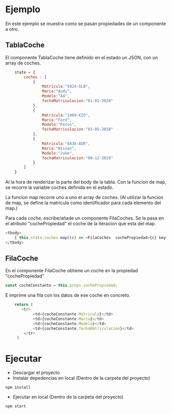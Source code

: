 # Ejemplo
En este ejemplo se muestra como se pasan propiedades de un componente a otro.

## TablaCoche
El componente TablaCoche tiene definido en el estado un JSON, con un array de coches.

```js
    state = {
        coches : [
            {
                Matricula:"5824-GLB", 
                Marca:"Audi", 
                Modelo:"A4", 
                fechaMatriculacion:"01-01-2020" 
            },
            {
                Matricula:"1469-KIO", 
                Marca:"Ford", 
                Modelo:"Focus", 
                fechaMatriculacion:"03-05-2018" 
            },
            {
                Matricula:"8436-AUR", 
                Marca:"Nissan", 
                Modelo:"Juke", 
                fechaMatriculacion:"08-12-2019" 
            }
        ]
    }
```

Al la hora de renderizar la parte del body de la tabla. Con la funcion de map, se recorre la variable coches definida en el estado.

La funcion map recorre uno a uno el array de coches. (Al utilizar la funcion de map, se define la matricula como identificador para cada elemento del map.)

Para cada coche, escribe/añade un componente FilaCoches. Se le pasa en el atributo "cochePropiedad" el coche de la iteracion que esta del map.

```js
<tbody>
    { this.state.coches.map((c) => <FilaCoches  cochePropiedad={c} key={c.Matricula} /> ) }
</tbody>
```

## FilaCoche
En el componente FilaCoche obtiene un coche en la propiedad "cochePropiedad"
```js
const cocheConstante = this.props.cochePropiedad;
```

E imprime una fila con los datos de ese coche en concreto.
```js
    return (
       <tr>
            <td>{cocheConstante.Matricula}</td>
            <td>{cocheConstante.Marca}</td>
            <td>{cocheConstante.Modelo}</td>
            <td>{cocheConstante.fechaMatriculacion}</td>
        </tr>
     )
```


# Ejecutar
- Descargar el proyecto
- Instalar depedencias en local
(Dentro de la carpeta del proyecto)
```
npm install
```
- Ejecutar en local
(Dentro de la carpeta del proyecto)
```
npm start
```
